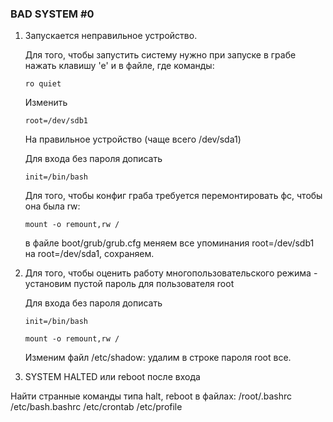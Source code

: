 ### BAD SYSTEM #0

1. Запускается неправильное устройство.
    
   Для того, чтобы запустить систему нужно при запуске в грабе нажать клавишу 'e' и в файле, где команды: 

   ```console
   ro quiet
   ``` 

   Изменить 
   ```console
   root=/dev/sdb1
   ```

   На правильное устройство (чаще всего /dev/sda1)

   Для входа без пароля дописать 
   ```console
   init=/bin/bash
   ```

   Для того, чтобы конфиг граба требуется перемонтировать фс, чтобы она была rw:

   ```console
   mount -o remount,rw /
   ```

   в файле boot/grub/grub.cfg меняем все упоминания root=/dev/sdb1 на root=/dev/sdа1, сохраняем.

2. Для того, чтобы оценить работу многопользовательского режима - установим пустой пароль для пользователя root

    Для входа без пароля дописать 
   ```console
   init=/bin/bash
   ```

   ```console
   mount -o remount,rw /
   ```

   Изменим файл /etc/shadow: удалим в строке пароля root все.

3.  SYSTEM HALTED или reboot после входа

   Найти странные команды типа halt, reboot в файлах: 
   /root/.bashrc
   /etc/bash.bashrc
   /etc/crontab
   /etc/profile